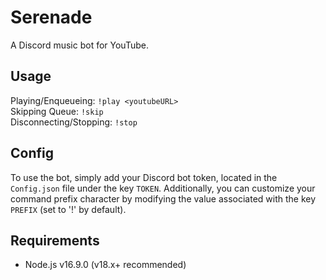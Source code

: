 # Serenade
A Discord music bot for YouTube.

## Usage
Playing/Enqueueing: ```!play <youtubeURL>```  
Skipping Queue: ```!skip```  
Disconnecting/Stopping: ```!stop```

## Config
To use the bot, simply add your Discord bot token, located in the ```Config.json``` file under the key ```TOKEN```.
Additionally, you can customize your command prefix character by modifying the value associated with the key ```PREFIX``` (set to '!' by default).

## Requirements
- Node.js v16.9.0 (v18.x+ recommended)
